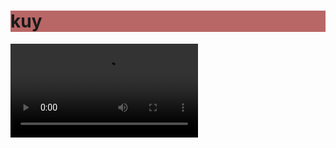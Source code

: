 <!DOCTYPE html>
<html lang="en">
<head>
<h1 style="background-color: rgb(185, 102, 102);fornt-size: medium;center;"width="100"height="50">kuy</h1>
    <meta charset="UTF-8">
    <meta name="viewport" content="width=device-width, initial-scale=1.0">
    <title>Document</title>
</head>
<body>
<video src="video/39f0cdf9d2dc4e6d87f3d01584ff6dd7.mov"controls="controls"autoplay></video>
</body>
</html>
